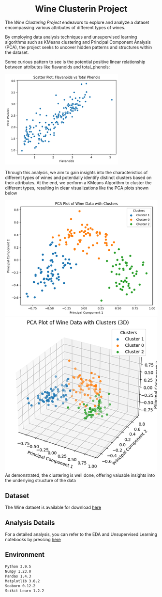 ## <h1 align ="center"> Wine Clusterin Project </h1>

The *Wine Clustering Project* endeavors to explore and analyze a dataset encompassing various attributes of different types of wines. 

By employing data analysis techniques and unsupervised learning algorithms such as KMeans clustering and Principal Component Analysis (PCA), the project seeks to uncover hidden patterns and structures within the dataset. 

Some curious pattern to see is the potential positive linear relationship between attributes like flavanoids and total_phenols:
<p>
<img src="./_src/images/linear_relationship.png"  height=300>
</p>

 Through this analysis, we aim to gain insights into the characteristics of different types of wines and potentially identify distinct clusters based on their attributes. At the end, we perform a KMeans Algorithm to cluster the different types, resulting in clear visualizations like the PCA plots shown below

<p>
<img src="./_src/images/PCA_2dims.png">
<img src="./_src/images/pca_3dims.png"> 
As demonstrated, the clustering is well done, offering valuable insights into the underlying structure of the data


## Dataset
The Wine dataset is available for download [here](https://storage.googleapis.com/the_public_bucket/wine-clustering.csv)

## Analysis Details
For a detailed analysis, you can refer to the EDA and Unsupervised Learning notebooks by pressing [here](https://github.com/Gabrielnm7/Wine-Clustering/blob/main/EDA.ipynb)

## Environment
<pre><code>Python 3.9.5 
Numpy 1.23.0
Pandas 1.4.3
Matplotlib 3.6.2
Seaborn 0.12.2
Scikit Learn 1.2.2
</code></pre>




